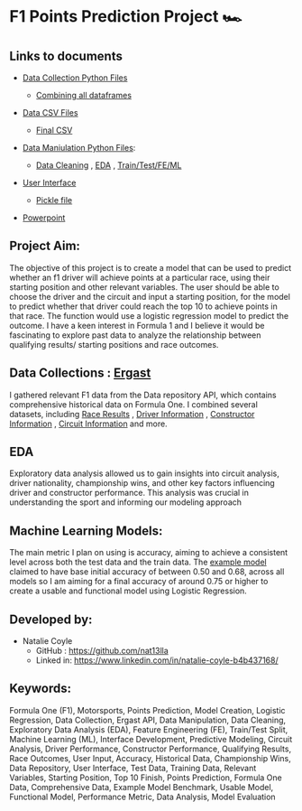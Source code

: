 # F1 Points Prediction Project 🏎️ 

## Links to documents
* [Data Collection Python Files](https://github.com/nat13lla/Capstone/tree/main/datacollection)
  * [Combining all dataframes](https://github.com/nat13lla/Capstone/blob/main/datacollection/Capstone_combining_dataframes.ipynb)

* [Data CSV Files](https://github.com/nat13lla/Capstone/tree/main/data_files)
  * [Final CSV](https://github.com/nat13lla/Capstone/blob/main/data_files/ordered_data.csv)

* [Data Maniulation Python Files](https://github.com/nat13lla/Capstone/tree/main/datamanipulation): 
  * [Data Cleaning](https://github.com/nat13lla/Capstone/blob/main/datamanipulation/Data_Cleaning.ipynb) , [EDA](https://github.com/nat13lla/Capstone/blob/main/datamanipulation/EDA.ipynb) , [Train/Test/FE/ML](https://github.com/nat13lla/Capstone/blob/main/datamanipulation/TT_FE_ML.ipynb)

* [User Interface](https://github.com/nat13lla/Capstone/blob/main/Userinterface/Interface.ipynb)
  * [Pickle file](https://github.com/nat13lla/Capstone/blob/main/Userinterface/logregmodel.sav)
 
* [Powerpoint](https://docs.google.com/presentation/d/1rpjxV-5K5fs_4EbmJVb9gMyfRsf_EzAa3lMFuRMcMfc/edit?usp=sharing)


## Project Aim:
The objective of this project is to create a model that can be used to predict whether an f1 driver will achieve points at a particular race, using their starting position and other relevant variables. The user should be able to choose the driver and the circuit and input a starting position, for the model to predict whether that driver could reach the top 10 to achieve points in that race. The function would use a logistic regression model to predict the outcome. I have a keen interest in Formula 1 and I believe it would be fascinating to explore past data to analyze the relationship between qualifying results/ starting positions and race outcomes.


## Data Collections : [Ergast](http://ergast.com/mrd/)
I gathered relevant F1 data from the Data repository API, which contains comprehensive historical data on Formula One. I combined several datasets, including [Race Results](http://ergast.com/mrd/methods/results/) , [Driver Information](http://ergast.com/mrd/methods/drivers/) , [Constructor Information](http://ergast.com/mrd/methods/constructors/) , [Circuit Information](http://ergast.com/mrd/methods/circuits/) and more.



## EDA
Exploratory data analysis allowed us to gain insights into circuit analysis, driver nationality, championship wins, and other key factors influencing driver and constructor performance. This analysis was crucial in understanding the sport and informing our modeling approach


## Machine Learning Models:
The main metric I plan on using is accuracy, aiming to achieve a consistent level across both the test data and the train data. The [example model]( https://f1-predictor.gjd.one/) claimed to have base initial accuracy of between 0.50 and 0.68, across all models so I am aiming for a final accuracy of around 0.75 or higher to create a usable and functional model using Logistic Regression.


## Developed by:
- Natalie Coyle
  - GitHub : https://github.com/nat13lla
  - Linked in: https://www.linkedin.com/in/natalie-coyle-b4b437168/

## Keywords:
Formula One (F1), Motorsports, Points Prediction, Model Creation, Logistic Regression, Data Collection, Ergast API, Data Manipulation, Data Cleaning, Exploratory Data Analysis (EDA), Feature Engineering (FE), Train/Test Split, Machine Learning (ML), Interface Development, Predictive Modeling, Circuit Analysis, Driver Performance, Constructor Performance, Qualifying Results, Race Outcomes, User Input, Accuracy, Historical Data, Championship Wins, Data Repository, User Interface, Test Data, Training Data, Relevant Variables, Starting Position, Top 10 Finish, Points Prediction, Formula One Data, Comprehensive Data, Example Model Benchmark, Usable Model, Functional Model, Performance Metric, Data Analysis, Model Evaluation
